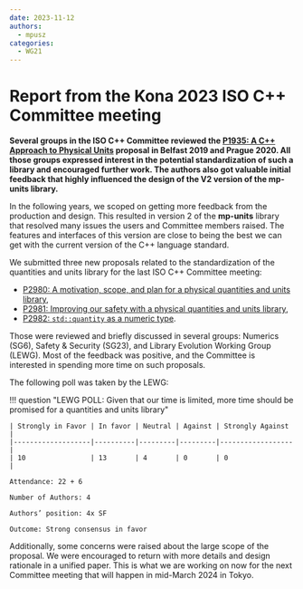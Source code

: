 ```yaml
---
date: 2023-11-12
authors:
  - mpusz
categories:
  - WG21
---
```


# Report from the Kona 2023 ISO C++ Committee meeting

**Several groups in the ISO C++ Committee reviewed the [P1935: A C++ Approach to Physical Units](https://wg21.link/p1935)
proposal in Belfast 2019 and Prague 2020. All those groups expressed interest in the potential
standardization of such a library and encouraged further work. The authors also got valuable
initial feedback that highly influenced the design of the V2 version of the mp-units library.**

In the following years, we scoped on getting more feedback from the production and design. This
resulted in version 2 of the **mp-units** library that resolved many issues the users and Committee
members raised. The features and interfaces of this version are close to being the best we can get
with the current version of the C++ language standard.

<!-- more -->

We submitted three new proposals related to the standardization of the quantities and units library
for the last ISO C++ Committee meeting:

- [P2980: A motivation, scope, and plan for a physical quantities and units library](https://wg21.link/p2980R1),
- [P2981: Improving our safety with a physical quantities and units library](https://wg21.link/p2981R1),
- [P2982: `std::quantity` as a numeric type](https://wg21.link/p2982R1).

Those were reviewed and briefly discussed in several groups: Numerics (SG6), Safety & Security
(SG23), and Library Evolution Working Group (LEWG). Most of the feedback was positive, and
the Committee is interested in spending more time on such proposals.

The following poll was taken by the LEWG:

!!! question "LEWG POLL: Given that our time is limited, more time should be promised for a quantities and units library"

    | Strongly in Favor | In favor | Neutral | Against | Strongly Against |
    |-------------------|----------|---------|---------|------------------|
    | 10                | 13       | 4       | 0       | 0                |

    Attendance: 22 + 6

    Number of Authors: 4

    Authors’ position: 4x SF

    Outcome: Strong consensus in favor

Additionally, some concerns were raised about the large scope of the proposal. We were encouraged
to return with more details and design rationale in a unified paper. This is what we are working
on now for the next Committee meeting that will happen in mid-March 2024 in Tokyo.
